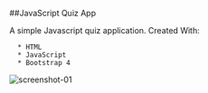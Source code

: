 ##JavaScript Quiz App

A simple Javascript quiz application. Created With:

      * HTML
      * JavaScript
      * Bootstrap 4

![screenshot-01](https://user-images.githubusercontent.com/1144314/37615653-34eb55c8-2b84-11e8-8d8e-d9bf27134862.png)
      